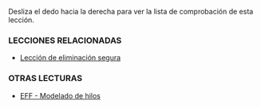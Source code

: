 [Title]: # (¿Y ahora qué?)
[Difficulty]: # (Principiante)
[Order]: # (3)

Desliza el dedo hacia la derecha para ver la lista de comprobación de esta lección.

### LECCIONES RELACIONADAS

*	[Lección de eliminación segura](umbrella://lesson/safely-deleting)

### OTRAS LECTURAS

*	[EFF - Modelado de hilos](https://ssd.eff.org/en/module/introduction-threat-modeling)
